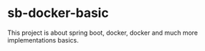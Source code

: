 # sb-docker-basic
 This project is about spring boot, docker, docker and much more implementations basics.
